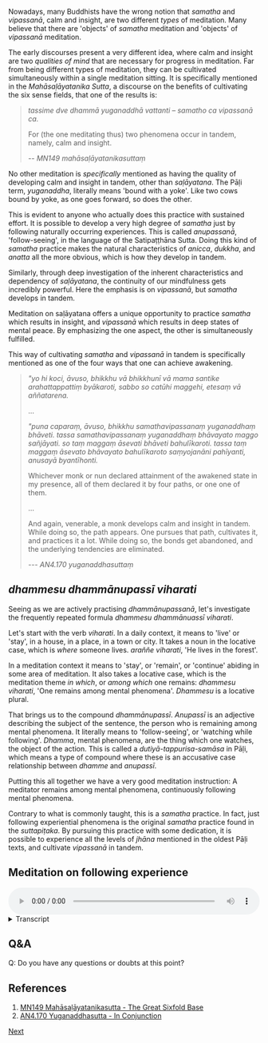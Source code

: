 Nowadays, many Buddhists have the wrong notion that *samatha* and *vipassanā*, calm and insight, are two different *types* of meditation. Many believe that there are 'objects' of *samatha* meditation and 'objects' of *vipassanā* meditation.

The early discourses present a very different idea, where calm and insight are two *qualities of mind* that are necessary for progress in meditation. Far from being different types of meditation, they can be cultivated simultaneously within a single meditation sitting. It is specifically mentioned in the *Mahāsaḷāyatanika Sutta*, a discourse on the benefits of cultivating the six sense fields, that one of the results is: 
 
> *tassime dve dhammā yuganaddhā vattanti – samatho ca vipassanā ca.*
> 
> For (the one meditating thus) two phenomena occur in tandem, namely, calm and insight.
> 
> -- *MN149 mahāsaḷāyatanikasuttaṃ*

No other meditation is *specifically* mentioned as having the quality of developing calm and insight in tandem, other than *saḷāyatana*. The Pāḷi term, *yuganaddha*, literally means 'bound with a yoke'. Like two cows bound by yoke, as one goes forward, so does the other.

This is evident to anyone who actually does this practice with sustained effort. It is possible to develop a very high degree of *samatha* just by following naturally occurring experiences. This is called *anupassanā*, 'follow-seeing', in the language of the Satipaṭṭhāna Sutta. Doing this kind of *samatha* practice makes the natural characteristics of *anicca*, *dukkha*, and *anatta* all the more obvious, which is how they develop in tandem. 

Similarly, through deep investigation of the inherent characteristics and dependency of *saḷāyatana*, the continuity of our mindfulness gets incredibly powerful. Here the emphasis is on *vipassanā*, but *samatha* develops in tandem.

Meditation on saḷāyatana offers a unique opportunity to practice *samatha* which results in insight, and *vipassanā* which results in deep states of mental peace. By emphasizing the one aspect, the other is simultaneously fulfilled.

This way of cultivating *samatha* and *vipassanā* in tandem is specifically mentioned as one of the four ways that one can achieve awakening.

> *"yo hi koci, āvuso, bhikkhu vā bhikkhunī vā mama santike arahattappattiṃ byākaroti, sabbo so catūhi maggehi, etesaṃ vā aññatarena.*
> 
> ...
> 
> *"puna caparaṃ, āvuso, bhikkhu samathavipassanaṃ yuganaddhaṃ bhāveti. tassa samathavipassanaṃ yuganaddhaṃ bhāvayato maggo sañjāyati. so taṃ maggaṃ āsevati bhāveti bahulīkaroti. tassa taṃ maggaṃ āsevato bhāvayato bahulīkaroto saṃyojanāni pahīyanti, anusayā byantīhonti.*
> 
> Whichever monk or nun declared attainment of the awakened state in my presence, all of them declared it by four paths, or one one of them.
> 
> ...
> 
> And again, venerable, a monk develops calm and insight in tandem. While doing so, the path appears. One pursues that path, cultivates it, and practices it a lot. While doing so, the bonds get abandoned, and the underlying tendencies are eliminated.
> 
> --- *AN4.170 yuganaddhasuttaṃ*

## *dhammesu dhammānupassī viharati*

Seeing as we are actively practising *dhammānupassanā*, let's investigate the frequently repeated formula *dhammesu dhammānuassī viharati*.

Let's start with the verb *viharati*. In a daily context, it means to 'live' or 'stay', in a house, in a place, in a town or city. It takes a noun in the locative case, which is *where* someone lives. *araññe viharati*, 'He lives in the forest'.

In a meditation context it means to 'stay', or 'remain', or 'continue' abiding in some area of meditation. It also takes a locative case, which is the meditation theme *in which*, or *among which* one remains: *dhammesu viharati*, 'One remains among mental phenomena'. *Dhammesu* is a locative plural.

That brings us to the compound *dhammānupassī*. *Anupassī* is an adjective describing the subject of the sentence, the person who is remaining among mental phenomena. It literally means to 'follow-seeing', or 'watching while following'. *Dhamma*, mental phenomena, are the thing which one watches, the object of the action. This is called a *dutiyā-tappurisa-samāsa* in Pāḷi, which means a type of compound where these is an accusative case relationship between *dhamme* and *anupassī*.

Putting this all together we have a very good meditation instruction: A meditator remains among mental phenomena, continuously following mental phenomena.

Contrary to what is commonly taught, this is a *samatha* practice. In fact, just following experiential phenomena is the original *samatha* practice found in the *suttapiṭaka*. By pursuing this practice with some dedication, it is possible to experience all the levels of *jhāna* mentioned in the oldest Pāḷi texts, and cultivate *vipassanā* in tandem.

<!-- !!! Add para on ātāpī etc.-->

## Meditation on following experience


<audio controls style="width: 100%; max-width: 600px;">
    <source src="https://github.com/bdhrs/meditation-course-on-the-six-senses/releases/download/audio-assets/03-03-following-experience.mp3" type="audio/mpeg">
</audio>



<details>
<summary>Transcript</summary>
 
This is an open awareness exercise. Become aware of whatever is naturally occurring right now.

We're going to specifically practice one thing, and that is *following* each experience.

It's like watching a sports-match. You don't need to go running around after the game, or running up and down the sidelines. You'll quickly get tired. You just sit in your seat and follow the game from there.

in the same way, there's no need to go chasing after experiences. Let the mind sit still, totally calm, and let experiences come to the mind, naturally, as they do. 

In this way, follow each experience from the moment it arises, as it changes, as it morphs into the next experience.

Be very still, no need to move the mind. Just follow what happens.

This is *anupassanā*, watching, following, seeing whatever is happening.

---
Keep following each experience.

Silently following as it arises, as it changes, as it becomes the next thing.

Following behind and watching whatever is happening right now.

This is *anupassanā*, watching, following, seeing whatever is happening.

---
Keep the mind still. Let experiences come to you. Follow whatever comes.

Keep watching, following, seeing whatever is happening.

---
Enjoy how easy this meditation is. There's nothing to do, just follow what occurs naturally. There's always something happening, it takes no effort. 

Keep watching, following, seeing whatever is happening.


---
The mind can be very still, but following all the movement that occurs within experience.

This is *anupassanā*, watching, following, seeing whatever is happening.

</details>


## Q&A

Q: Do you have any questions or doubts at this point?

## References
1. <a href="9.2.%20Sutta%20References.html#mn149-mahasalayatanikasutta-the-great-sixfold-base">MN149 Mahāsaḷāyatanikasutta - The Great Sixfold Base</a>
2. <a href="9.2.%20Sutta%20References.html#an4170-yuganaddhasutta-in-conjunction">AN4.170 Yuganaddhasutta - In Conjunction</a>



<a href="3.4 Generating Interest.html">Next</a>

